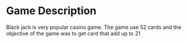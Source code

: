 # Game Description

Black jack is very popular casino game. The game use 52 cards 
and the objective of the game was to get card that add up to 21 
